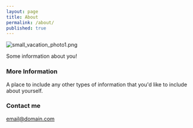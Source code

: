 ```yaml
---
layout: page
title: About
permalink: /about/
published: true
---
```






![small_vacation_photo1.png]({{site.baseurl}}images/small_vacation_photo1.png)

Some information about you!

### More Information

A place to include any other types of information that you'd like to include about yourself.

### Contact me


[email@domain.com](mailto:email@domain.com)
